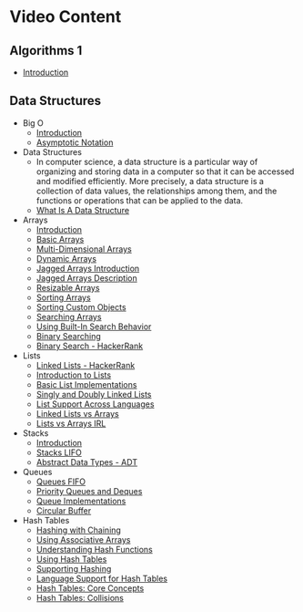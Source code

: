 # Video Content

## Algorithms 1

* [Introduction](https://www.coursera.org/learn/algorithms-part1/lecture/buZPh/course-introduction)

## Data Structures

* Big O
  * [Introduction](https://www.youtube.com/watch?v=v4cd1O4zkGw&list=PLX6IKgS15Ue02WDPRCmYKuZicQHit9kFt&index=7)
  * [Asymptotic Notation](https://www.youtube.com/watch?v=iOq5kSKqeR4)
* Data Structures
  * In computer science, a data structure is a particular way of organizing and storing data in a computer so that it can be accessed and modified efficiently. More precisely, a data structure is a collection of data values, the relationships among them, and the functions or operations that can be applied to the data.
  * [What Is A Data Structure](https://www.lynda.com/Software-Development-tutorials/What-data-structure/149042/177101-4.html)
* Arrays
  * [Introduction](https://www.coursera.org/learn/data-structures/lecture/OsBSF/arrays)
  * [Basic Arrays](https://www.lynda.com/Software-Development-tutorials/Basic-arrays/149042/177104-4.html)
  * [Multi-Dimensional Arrays](https://www.lynda.com/Developer-Programming-Foundations-tutorials/Multidimensional-arrays/149042/177105-4.html)
  * [Dynamic Arrays](https://www.coursera.org/learn/data-structures/lecture/EwbnV/dynamic-arrays)
  * [Jagged Arrays Introduction](https://www.youtube.com/watch?v=1jtrQqYpt7g)
  * [Jagged Arrays Description](https://www.lynda.com/Software-Development-tutorials/Jagged-arrays/149042/177106-4.html)
  * [Resizable Arrays](https://www.lynda.com/Software-Development-tutorials/Resizable-arrays/149042/177108-4.html)
  * [Sorting Arrays](https://www.lynda.com/Software-Development-tutorials/Sorting-arrays/149042/177109-4.html)
  * [Sorting Custom Objects](https://www.lynda.com/Software-Development-tutorials/Sorting-arrays-custom-objects/149042/177110-4.html)
  * [Searching Arrays](https://www.lynda.com/Software-Development-tutorials/Searching-arrays/149042/177111-4.html)
  * [Using Built-In Search Behavior](https://www.lynda.com/Software-Development-tutorials/Using-built-search-behavior/149042/177112-4.html)
  * [Binary Searching](https://www.lynda.com/Software-Development-tutorials/Using-binary-searching/149042/177113-4.html)
  * [Binary Search - HackerRank](https://www.youtube.com/watch?v=P3YID7liBug)
* Lists
  * [Linked Lists - HackerRank](https://www.youtube.com/watch?v=njTh_OwMljA)
  * [Introduction to Lists](https://www.lynda.com/Software-Development-tutorials/Introduction-lists/149042/177115-4.html)
  * [Basic List Implementations](https://www.lynda.com/Software-Development-tutorials/Understanding-basic-list-implementations/149042/177116-4.html)
  * [Singly and Doubly Linked Lists](https://www.lynda.com/Software-Development-tutorials/Using-singly-doubly-linked-lists/149042/177117-4.html)
  * [List Support Across Languages](https://www.lynda.com/Software-Development-tutorials/List-support-across-languages/149042/177118-4.html)
  * [Linked Lists vs Arrays](https://www.coursera.org/learn/data-structures-optimizing-performance/lecture/rjBs9/core-linked-lists-vs-arrays)
  * [Lists vs Arrays IRL](https://www.coursera.org/learn/data-structures-optimizing-performance/lecture/QUaUd/in-the-real-world-lists-vs-arrays)
* Stacks
  * [Introduction](https://www.coursera.org/learn/data-structures/lecture/UdKzQ/stacks)
  * [Stacks LIFO](https://www.lynda.com/Software-Development-tutorials/Using-stacks-last-first-out/149042/177120-4.html)
  * [Abstract Data Types - ADT](https://www.lynda.com/Software-Development-tutorials/Understanding-abstract-data-types-ADTs/149042/177121-4.html)
* Queues
  * [Queues FIFO](https://www.lynda.com/Developer-Programming-Foundations-tutorials/Using-queues-first-first-out/149042/177122-4.html)
  * [Priority Queues and Deques](https://www.lynda.com/Software-Development-tutorials/Priority-queues-dequeues/149042/177123-4.html)
  * [Queue Implementations](https://www.coursera.org/learn/data-structures/lecture/EShpq/queue)
  * [Circular Buffer](https://en.wikipedia.org/wiki/Circular_buffer)
* Hash Tables
  * [Hashing with Chaining](https://www.youtube.com/watch?v=0M_kIqhwbFo&list=PLUl4u3cNGP61Oq3tWYp6V_F-5jb5L2iHb&index=8)
  * [Using Associative Arrays](https://www.lynda.com/Software-Development-tutorials/Using-associative-arrays/149042/177125-4.html)
  * [Understanding Hash Functions](https://www.lynda.com/Software-Development-tutorials/Understanding-hash-functions/149042/177126-4.html)
  * [Using Hash Tables](https://www.lynda.com/Software-Development-tutorials/Using-hash-tables/149042/177127-4.html)
  * [Supporting Hashing](https://www.lynda.com/Software-Development-tutorials/Supporting-hashing/149042/177128-4.html)
  * [Language Support for Hash Tables](https://www.lynda.com/Software-Development-tutorials/Language-support-hash-tables/149042/177129-4.html)
  * [Hash Tables: Core Concepts](https://www.coursera.org/learn/data-structures-optimizing-performance/lecture/m7UuP/core-hash-tables)
  * [Hash Tables: Collisions](https://www.coursera.org/learn/data-structures-optimizing-performance/lecture/ozYZh/core-collisions-in-hash-tables)
